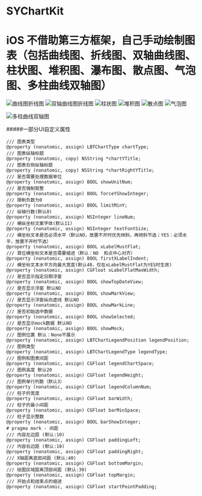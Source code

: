 # SYChartKit
# iOS 不借助第三方框架，自己手动绘制图表（包括曲线图、折线图、双轴曲线图、柱状图、堆积图、瀑布图、散点图、气泡图、多柱曲线双轴图）

![曲线图折线图](https://upload-images.jianshu.io/upload_images/2117012-7ed2a3c8c443ba5d.png?imageMogr2/auto-orient/strip%7CimageView2/2/w/1240)
![双轴曲线图折线图](https://upload-images.jianshu.io/upload_images/2117012-72ec2c6b3151908b.png?imageMogr2/auto-orient/strip%7CimageView2/2/w/1240)
![柱状图](https://upload-images.jianshu.io/upload_images/2117012-c3cfcc2a43edc4d0.png?imageMogr2/auto-orient/strip%7CimageView2/2/w/1240)
![堆积图](https://upload-images.jianshu.io/upload_images/2117012-75fad7cb2d50cb43.png?imageMogr2/auto-orient/strip%7CimageView2/2/w/1240)
![散点图](https://upload-images.jianshu.io/upload_images/2117012-8fef9f2f7610bdaa.png?imageMogr2/auto-orient/strip%7CimageView2/2/w/1240)
![气泡图](https://upload-images.jianshu.io/upload_images/2117012-527dd2dace08d1bc.png?imageMogr2/auto-orient/strip%7CimageView2/2/w/1240)

![多柱曲线双轴图](https://upload-images.jianshu.io/upload_images/2117012-ced0fcaaa0ead8bf.png?imageMogr2/auto-orient/strip%7CimageView2/2/w/1240)


#####一部分UI自定义属性
```
/// 图表类型
@property (nonatomic, assign) LBTChartType chartType;
/// 图表纵轴标题
@property (nonatomic, copy) NSString *chartYTitle;
/// 图表右侧纵轴标题
@property (nonatomic, copy) NSString *chartRightYTitle;
/// 是否需要处理数据单位
@property (nonatomic, assign) BOOL showUnitNum;
/// 是否强制取整
@property (nonatomic, assign) BOOL forceYShowInteger;
/// 限制负数为0
@property (nonatomic, assign) BOOL limitMinY;
/// 纵轴行数(默认0)
@property (nonatomic, assign) NSInteger lineNum;
/// 横纵坐标文案字体(默认11)
@property (nonatomic, assign) NSInteger textFontSize;
/// 横坐标文本是否必须水平（默认NO，放置不开时优先倾斜，再倾斜节选；YES：必须水平，放置不开时节选）
@property (nonatomic, assign) BOOL xLabelMustFlat;
/// 首位横坐标文本是否需要缩进（默认：NO  和点中心对齐）
@property (nonatomic, assign) BOOL firstXLabelIndent;
/// 横坐标文本水平方向最大宽度(默认40，仅在xLabelMustFlat为YES时生效)
@property (nonatomic, assign) CGFloat xLabelFlatMaxWidth;
/// 是否显示指定日期浮窗
@property (nonatomic, assign) BOOL showTopDateView;
/// 是否显示浮窗 默认NO
@property (nonatomic, assign) BOOL showMarkView;
/// 是否显示浮窗纵向虚线 默认NO
@property (nonatomic, assign) BOOL showMarkLine;
/// 是否初始选中数据
@property (nonatomic, assign) BOOL showSelected;
/// 是否显示mock数据 默认NO
@property (nonatomic, assign) BOOL showMock;
/// 图例位置 默认：None不展示
@property (nonatomic, assign) LBTChartLegendPosition legendPosition;
/// 图例类型
@property (nonatomic, assign) LBTChartLegendType legendType;
/// 图例和图表间距
@property (nonatomic, assign) CGFloat legendChartSpace;
/// 图例高度 默认20
@property (nonatomic, assign) CGFloat legendHeight;
/// 图例单行列数（默认3）
@property (nonatomic, assign) CGFloat legendColumnNum;
/// 柱子的宽度
@property (nonatomic, assign) CGFloat barWidth;
/// 柱子的最小间距
@property (nonatomic, assign) CGFloat barMinSpace;
/// 柱子显示整数
@property (nonatomic, assign) BOOL barShowInteger;
# pragma mark - 间距
/// 内容左边距 (默认:10)
@property (nonatomic, assign) CGFloat paddingLeft;
/// 内容右边距 (默认:10)
@property (nonatomic, assign) CGFloat paddingRight;
/// X轴距离底部间距 (默认:40)
@property (nonatomic, assign) CGFloat bottomMargin;
/// 绘图区域距离顶部间距 (默认:30)
@property (nonatomic, assign) CGFloat topMargin;
/// 开始点和结束点的缩进
@property (nonatomic, assign) CGFloat startPointPadding;
```
